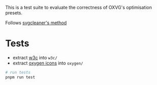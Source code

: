 This is a test suite to evaluate the correctness of OXVG's optimisation presets.

Follows [svgcleaner's method](https://github.com/RazrFalcon/svgcleaner/blob/master/docs/testing_notes.rst)

# Tests

- extract [w3c](http://www.w3.org/Graphics/SVG/Test/20110816/archives/W3C_SVG_11_TestSuite.tar.gz) into `w3c/`
- extract [oxygen icons](https://www.archlinux.org/packages/extra/any/oxygen-icons-svg/) into `oxygen/`

```sh
# run tests
pnpm run test
```
